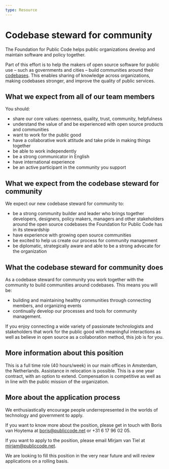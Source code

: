 ```yaml
---
type: Resource
---
```


# Codebase steward for community

The Foundation for Public Code helps public organizations develop and maintain software and policy together.

Part of this effort is to help the makers of open source software for public use – such as governments and cities – build communities around their [codebases](https://about.publiccode.net/glossary/codebase.html). This enables sharing of knowledge across organizations, making codebases stronger, and improve the quality of public services.

## What we expect from all of our team members

You should:

- share our core values: openness, quality, trust, community, helpfulness
- understand the value of and be experienced with open source products and communities
- want to work for the public good
- have a collaborative work attitude and take pride in making things together
- be able to work independently
- be a strong communicator in English
- have international experience
- be an active participant in the community you support

## What we expect from the codebase steward for community

We expect our new codebase steward for community to:

- be a strong community builder and leader who brings together developers, designers, policy makers, managers and other stakeholders around the open source codebases the Foundation for Public Code has in its stewardship
- have experience with growing open source communities
- be excited to help us create our process for community management
- be diplomatic, strategically aware and able to be a strong advocate for the organization

## What the codebase steward for community does

As a codebase steward for community you work together with the community to build communities around codebases. This means you will be:

- building and maintaining healthy communities through connecting members, and organizing events
- continually develop our processes and tools for community management.

If you enjoy connecting a wide variety of passionate technologists and stakeholders that work for the public good with meaningful interactions as well as believe in open source as a collaboration method, this job is for you.

## More information about this position

This is a full time role (40 hours/week) in our main offices in Amsterdam, the Netherlands. Assistance in relocation is possible. 
This is a one year contract, with an option to extend. Compensation is competitive as well as in line with the public mission of the organization.

## More about the application process

We enthusiastically encourage people underrepresented in the worlds of technology and government to apply.

If you want to know more about the position, please get in touch with Boris van Hoytema at boris@publiccode.net or +31 6 17 96 02 05.

If you want to apply to the position, please email Mirjam van Tiel at mirjam@publiccode.net.

We are looking to fill this position in the very near future and will review applications on a rolling basis.
